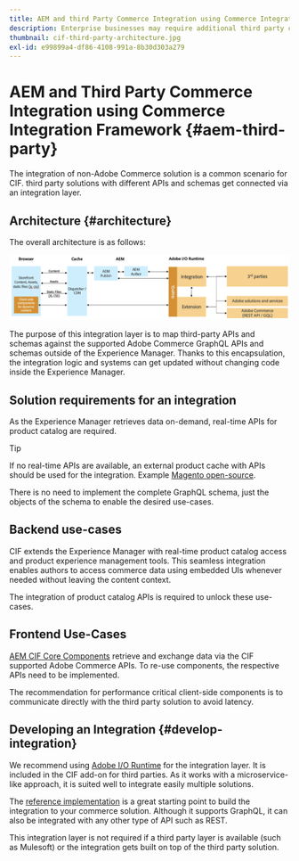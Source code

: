 ```yaml
---
title: AEM and third Party Commerce Integration using Commerce Integration Framework
description: Enterprise businesses may require additional third party commerce solutions to power their storefront. The Commerce Integration Framework (CIF) can be used in such integration scenarios to connect a third party commerce solution to Adobe Experience Manager using I/O Runtime.
thumbnail: cif-third-party-architecture.jpg
exl-id: e99899a4-df86-4108-991a-8b30d303a279
---
```

# AEM and Third Party Commerce Integration using Commerce Integration Framework {#aem-third-party}

The integration of non-Adobe Commerce solution is a common scenario for CIF. third party solutions with different APIs and schemas get connected via an integration layer.

## Architecture {#architecture}

The overall architecture is as follows:

![AEM non-Magento/third Party Architecture Overview](../assets//AEM_nonMagento_Architecture.png)

The purpose of this integration layer is to map third-party APIs and schemas against the supported Adobe Commerce GraphQL APIs and schemas outside of the Experience Manager. Thanks to this encapsulation, the integration logic and systems can get updated without changing code inside the Experience Manager.

## Solution requirements for an integration

As the Experience Manager retrieves data on-demand, real-time APIs for product catalog are required.

>[!TIP]
>
>If no real-time APIs are available, an external product cache with APIs should be used for the integration. Example [Magento open-source](https://business.adobe.com/products/magento/open-source.html).

There is no need to implement the complete GraphQL schema, just the objects of the schema to enable the desired use-cases.

## Backend use-cases

CIF extends the Experience Manager with real-time product catalog access and product experience management tools. This seamless integration enables authors to access commerce data using embedded UIs whenever needed without leaving the content context.

The integration of product catalog APIs is required to unlock these use-cases.

## Frontend Use-Cases

[AEM CIF Core Components](https://github.com/adobe/aem-core-cif-components) retrieve and exchange data via the CIF supported Adobe Commerce APIs. To re-use components, the respective APIs need to be implemented.

The recommendation for performance critical client-side components is to communicate directly with the third party solution to avoid latency.

## Developing an Integration {#develop-integration}

We recommend using [Adobe I/O Runtime](https://www.adobe.io/apis/experienceplatform/runtime.html) for the integration layer. It is included in the CIF add-on for third parties. As it works with a microservice-like approach, it is suited well to integrate easily multiple solutions.

The [reference implementation](https://github.com/adobe/commerce-cif-graphql-integration-reference) is a great starting point to build the integration to your commerce solution. Although it supports GraphQL, it can also be integrated with any other type of API such as REST.

This integration layer is not required if a third party layer is available (such as Mulesoft) or the integration gets built on top of the third party solution.
